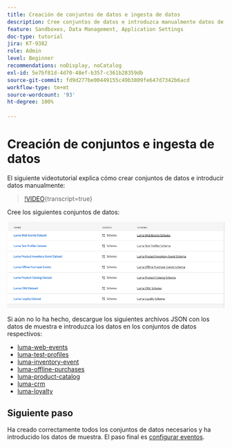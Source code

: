 ```yaml
---
title: Creación de conjuntos de datos e ingesta de datos
description: Cree conjuntos de datos e introduzca manualmente datos de muestra.
feature: Sandboxes, Data Management, Application Settings
doc-type: tutorial
jira: KT-9382
role: Admin
level: Beginner
recommendations: noDisplay, noCatalog
exl-id: 5e7bf81d-4d70-48ef-b357-c361b28359db
source-git-commit: fd9d277be00449155c49b3809fe647d7342b6acd
workflow-type: tm+mt
source-wordcount: '93'
ht-degree: 100%

---
```


# Creación de conjuntos e ingesta de datos

El siguiente videotutorial explica cómo crear conjuntos de datos e introducir datos manualmente:

>[!VIDEO](https://video.tv.adobe.com/v/3416648?quality=12&learn=on&captions=spa){transcript=true}

Cree los siguientes conjuntos de datos:

![Crear conjuntos de datos](/help/tutorial-configure-a-training-sandbox/assets/datasets.png)

Si aún no lo ha hecho, descargue los siguientes archivos JSON con los datos de muestra e introduzca los datos en los conjuntos de datos respectivos:

* [luma-web-events](/help/tutorial-configure-a-training-sandbox/assets/luma-data/luma-web-events.json)
* [luma-test-profiles](/help/tutorial-configure-a-training-sandbox/assets/luma-data/luma-test-profiles.json)
* [luma-inventory-event](/help/tutorial-configure-a-training-sandbox/assets/luma-data/luma-inventory-events.json)
* [luma-offline-purchases](/help/tutorial-configure-a-training-sandbox/assets/luma-data/luma-offline-purchases.json)
* [luma-product-catalog](/help/tutorial-configure-a-training-sandbox/assets/luma-data/luma-product-catalog.json)
* [luma-crm](/help/tutorial-configure-a-training-sandbox/assets/luma-data/luma-crm.json)
* [luma-loyalty](/help/tutorial-configure-a-training-sandbox/assets/luma-data/luma-loyalty.json)


## Siguiente paso

Ha creado correctamente todos los conjuntos de datos necesarios y ha introducido los datos de muestra. El paso final es [configurar eventos](/help/tutorial-configure-a-training-sandbox/configure-events.md).
